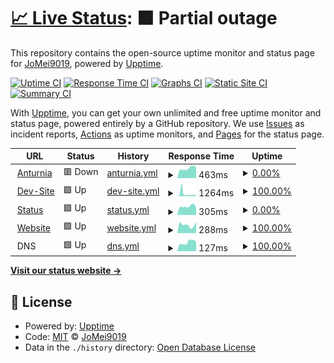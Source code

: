 # [📈 Live Status](https://status.jomei.tk): <!--live status--> **🟧 Partial outage**

This repository contains the open-source uptime monitor and status page for [JoMei9019](dc.anturnia.net), powered by [Upptime](https://github.com/upptime/upptime).

[![Uptime CI](https://github.com/JoMei9019-real/upptime/workflows/Uptime%20CI/badge.svg)](https://github.com/JoMei9019-real/upptime/actions?query=workflow%3A%22Uptime+CI%22)
[![Response Time CI](https://github.com/JoMei9019-real/upptime/workflows/Response%20Time%20CI/badge.svg)](https://github.com/JoMei9019-real/upptime/actions?query=workflow%3A%22Response+Time+CI%22)
[![Graphs CI](https://github.com/JoMei9019-real/upptime/workflows/Graphs%20CI/badge.svg)](https://github.com/JoMei9019-real/upptime/actions?query=workflow%3A%22Graphs+CI%22)
[![Static Site CI](https://github.com/JoMei9019-real/upptime/workflows/Static%20Site%20CI/badge.svg)](https://github.com/JoMei9019-real/upptime/actions?query=workflow%3A%22Static+Site+CI%22)
[![Summary CI](https://github.com/JoMei9019-real/upptime/workflows/Summary%20CI/badge.svg)](https://github.com/JoMei9019-real/upptime/actions?query=workflow%3A%22Summary+CI%22)

With [Upptime](https://upptime.js.org), you can get your own unlimited and free uptime monitor and status page, powered entirely by a GitHub repository. We use [Issues](https://github.com/JoMei9019-real/upptime/issues) as incident reports, [Actions](https://github.com/JoMei9019-real/upptime/actions) as uptime monitors, and [Pages](https://status.jomei.tk) for the status page.

<!--start: status pages-->
<!-- This summary is generated by Upptime (https://github.com/upptime/upptime) -->
<!-- Do not edit this manually, your changes will be overwritten -->
<!-- prettier-ignore -->
| URL | Status | History | Response Time | Uptime |
| --- | ------ | ------- | ------------- | ------ |
| <img alt="" src="https://i.postimg.cc/X7MQ3kMd/Hcs-IKQAx-200x200.png" height="13"> [Anturnia](https://Anturnia.net) | 🟥 Down | [anturnia.yml](https://github.com/JoMei9019-real/upptime/commits/HEAD/history/anturnia.yml) | <details><summary><img alt="Response time graph" src="./graphs/anturnia/response-time-week.png" height="20"> 463ms</summary><br><a href="https://status.jomei.tk/history/anturnia"><img alt="Response time 379" src="https://img.shields.io/endpoint?url=https%3A%2F%2Fraw.githubusercontent.com%2FJoMei9019-real%2Fupptime%2FHEAD%2Fapi%2Fanturnia%2Fresponse-time.json"></a><br><a href="https://status.jomei.tk/history/anturnia"><img alt="24-hour response time 496" src="https://img.shields.io/endpoint?url=https%3A%2F%2Fraw.githubusercontent.com%2FJoMei9019-real%2Fupptime%2FHEAD%2Fapi%2Fanturnia%2Fresponse-time-day.json"></a><br><a href="https://status.jomei.tk/history/anturnia"><img alt="7-day response time 463" src="https://img.shields.io/endpoint?url=https%3A%2F%2Fraw.githubusercontent.com%2FJoMei9019-real%2Fupptime%2FHEAD%2Fapi%2Fanturnia%2Fresponse-time-week.json"></a><br><a href="https://status.jomei.tk/history/anturnia"><img alt="30-day response time 258" src="https://img.shields.io/endpoint?url=https%3A%2F%2Fraw.githubusercontent.com%2FJoMei9019-real%2Fupptime%2FHEAD%2Fapi%2Fanturnia%2Fresponse-time-month.json"></a><br><a href="https://status.jomei.tk/history/anturnia"><img alt="1-year response time 379" src="https://img.shields.io/endpoint?url=https%3A%2F%2Fraw.githubusercontent.com%2FJoMei9019-real%2Fupptime%2FHEAD%2Fapi%2Fanturnia%2Fresponse-time-year.json"></a></details> | <details><summary><a href="https://status.jomei.tk/history/anturnia">0.00%</a></summary><a href="https://status.jomei.tk/history/anturnia"><img alt="All-time uptime 94.39%" src="https://img.shields.io/endpoint?url=https%3A%2F%2Fraw.githubusercontent.com%2FJoMei9019-real%2Fupptime%2FHEAD%2Fapi%2Fanturnia%2Fuptime.json"></a><br><a href="https://status.jomei.tk/history/anturnia"><img alt="24-hour uptime 0.00%" src="https://img.shields.io/endpoint?url=https%3A%2F%2Fraw.githubusercontent.com%2FJoMei9019-real%2Fupptime%2FHEAD%2Fapi%2Fanturnia%2Fuptime-day.json"></a><br><a href="https://status.jomei.tk/history/anturnia"><img alt="7-day uptime 0.00%" src="https://img.shields.io/endpoint?url=https%3A%2F%2Fraw.githubusercontent.com%2FJoMei9019-real%2Fupptime%2FHEAD%2Fapi%2Fanturnia%2Fuptime-week.json"></a><br><a href="https://status.jomei.tk/history/anturnia"><img alt="30-day uptime 61.61%" src="https://img.shields.io/endpoint?url=https%3A%2F%2Fraw.githubusercontent.com%2FJoMei9019-real%2Fupptime%2FHEAD%2Fapi%2Fanturnia%2Fuptime-month.json"></a><br><a href="https://status.jomei.tk/history/anturnia"><img alt="1-year uptime 94.39%" src="https://img.shields.io/endpoint?url=https%3A%2F%2Fraw.githubusercontent.com%2FJoMei9019-real%2Fupptime%2FHEAD%2Fapi%2Fanturnia%2Fuptime-year.json"></a></details>
| <img alt="" src="https://icons.duckduckgo.com/ip3/dev.jomei.tk.ico" height="13"> [Dev-Site](https://dev.jomei.tk) | 🟩 Up | [dev-site.yml](https://github.com/JoMei9019-real/upptime/commits/HEAD/history/dev-site.yml) | <details><summary><img alt="Response time graph" src="./graphs/dev-site/response-time-week.png" height="20"> 1264ms</summary><br><a href="https://status.jomei.tk/history/dev-site"><img alt="Response time 2258" src="https://img.shields.io/endpoint?url=https%3A%2F%2Fraw.githubusercontent.com%2FJoMei9019-real%2Fupptime%2FHEAD%2Fapi%2Fdev-site%2Fresponse-time.json"></a><br><a href="https://status.jomei.tk/history/dev-site"><img alt="24-hour response time 581" src="https://img.shields.io/endpoint?url=https%3A%2F%2Fraw.githubusercontent.com%2FJoMei9019-real%2Fupptime%2FHEAD%2Fapi%2Fdev-site%2Fresponse-time-day.json"></a><br><a href="https://status.jomei.tk/history/dev-site"><img alt="7-day response time 1264" src="https://img.shields.io/endpoint?url=https%3A%2F%2Fraw.githubusercontent.com%2FJoMei9019-real%2Fupptime%2FHEAD%2Fapi%2Fdev-site%2Fresponse-time-week.json"></a><br><a href="https://status.jomei.tk/history/dev-site"><img alt="30-day response time 2585" src="https://img.shields.io/endpoint?url=https%3A%2F%2Fraw.githubusercontent.com%2FJoMei9019-real%2Fupptime%2FHEAD%2Fapi%2Fdev-site%2Fresponse-time-month.json"></a><br><a href="https://status.jomei.tk/history/dev-site"><img alt="1-year response time 2258" src="https://img.shields.io/endpoint?url=https%3A%2F%2Fraw.githubusercontent.com%2FJoMei9019-real%2Fupptime%2FHEAD%2Fapi%2Fdev-site%2Fresponse-time-year.json"></a></details> | <details><summary><a href="https://status.jomei.tk/history/dev-site">100.00%</a></summary><a href="https://status.jomei.tk/history/dev-site"><img alt="All-time uptime 94.14%" src="https://img.shields.io/endpoint?url=https%3A%2F%2Fraw.githubusercontent.com%2FJoMei9019-real%2Fupptime%2FHEAD%2Fapi%2Fdev-site%2Fuptime.json"></a><br><a href="https://status.jomei.tk/history/dev-site"><img alt="24-hour uptime 100.00%" src="https://img.shields.io/endpoint?url=https%3A%2F%2Fraw.githubusercontent.com%2FJoMei9019-real%2Fupptime%2FHEAD%2Fapi%2Fdev-site%2Fuptime-day.json"></a><br><a href="https://status.jomei.tk/history/dev-site"><img alt="7-day uptime 100.00%" src="https://img.shields.io/endpoint?url=https%3A%2F%2Fraw.githubusercontent.com%2FJoMei9019-real%2Fupptime%2FHEAD%2Fapi%2Fdev-site%2Fuptime-week.json"></a><br><a href="https://status.jomei.tk/history/dev-site"><img alt="30-day uptime 99.59%" src="https://img.shields.io/endpoint?url=https%3A%2F%2Fraw.githubusercontent.com%2FJoMei9019-real%2Fupptime%2FHEAD%2Fapi%2Fdev-site%2Fuptime-month.json"></a><br><a href="https://status.jomei.tk/history/dev-site"><img alt="1-year uptime 94.14%" src="https://img.shields.io/endpoint?url=https%3A%2F%2Fraw.githubusercontent.com%2FJoMei9019-real%2Fupptime%2FHEAD%2Fapi%2Fdev-site%2Fuptime-year.json"></a></details>
| <img alt="" src="https://icons.duckduckgo.com/ip3/status.jomei.tk.ico" height="13"> [Status](https://status.jomei.tk) | 🟩 Up | [status.yml](https://github.com/JoMei9019-real/upptime/commits/HEAD/history/status.yml) | <details><summary><img alt="Response time graph" src="./graphs/status/response-time-week.png" height="20"> 305ms</summary><br><a href="https://status.jomei.tk/history/status"><img alt="Response time 395" src="https://img.shields.io/endpoint?url=https%3A%2F%2Fraw.githubusercontent.com%2FJoMei9019-real%2Fupptime%2FHEAD%2Fapi%2Fstatus%2Fresponse-time.json"></a><br><a href="https://status.jomei.tk/history/status"><img alt="24-hour response time 260" src="https://img.shields.io/endpoint?url=https%3A%2F%2Fraw.githubusercontent.com%2FJoMei9019-real%2Fupptime%2FHEAD%2Fapi%2Fstatus%2Fresponse-time-day.json"></a><br><a href="https://status.jomei.tk/history/status"><img alt="7-day response time 305" src="https://img.shields.io/endpoint?url=https%3A%2F%2Fraw.githubusercontent.com%2FJoMei9019-real%2Fupptime%2FHEAD%2Fapi%2Fstatus%2Fresponse-time-week.json"></a><br><a href="https://status.jomei.tk/history/status"><img alt="30-day response time 365" src="https://img.shields.io/endpoint?url=https%3A%2F%2Fraw.githubusercontent.com%2FJoMei9019-real%2Fupptime%2FHEAD%2Fapi%2Fstatus%2Fresponse-time-month.json"></a><br><a href="https://status.jomei.tk/history/status"><img alt="1-year response time 395" src="https://img.shields.io/endpoint?url=https%3A%2F%2Fraw.githubusercontent.com%2FJoMei9019-real%2Fupptime%2FHEAD%2Fapi%2Fstatus%2Fresponse-time-year.json"></a></details> | <details><summary><a href="https://status.jomei.tk/history/status">0.00%</a></summary><a href="https://status.jomei.tk/history/status"><img alt="All-time uptime 43.51%" src="https://img.shields.io/endpoint?url=https%3A%2F%2Fraw.githubusercontent.com%2FJoMei9019-real%2Fupptime%2FHEAD%2Fapi%2Fstatus%2Fuptime.json"></a><br><a href="https://status.jomei.tk/history/status"><img alt="24-hour uptime 0.00%" src="https://img.shields.io/endpoint?url=https%3A%2F%2Fraw.githubusercontent.com%2FJoMei9019-real%2Fupptime%2FHEAD%2Fapi%2Fstatus%2Fuptime-day.json"></a><br><a href="https://status.jomei.tk/history/status"><img alt="7-day uptime 0.00%" src="https://img.shields.io/endpoint?url=https%3A%2F%2Fraw.githubusercontent.com%2FJoMei9019-real%2Fupptime%2FHEAD%2Fapi%2Fstatus%2Fuptime-week.json"></a><br><a href="https://status.jomei.tk/history/status"><img alt="30-day uptime 61.11%" src="https://img.shields.io/endpoint?url=https%3A%2F%2Fraw.githubusercontent.com%2FJoMei9019-real%2Fupptime%2FHEAD%2Fapi%2Fstatus%2Fuptime-month.json"></a><br><a href="https://status.jomei.tk/history/status"><img alt="1-year uptime 43.51%" src="https://img.shields.io/endpoint?url=https%3A%2F%2Fraw.githubusercontent.com%2FJoMei9019-real%2Fupptime%2FHEAD%2Fapi%2Fstatus%2Fuptime-year.json"></a></details>
| <img alt="" src="https://icons.duckduckgo.com/ip3/www.jomei.tk.ico" height="13"> [Website](https://www.jomei.tk) | 🟩 Up | [website.yml](https://github.com/JoMei9019-real/upptime/commits/HEAD/history/website.yml) | <details><summary><img alt="Response time graph" src="./graphs/website/response-time-week.png" height="20"> 288ms</summary><br><a href="https://status.jomei.tk/history/website"><img alt="Response time 301" src="https://img.shields.io/endpoint?url=https%3A%2F%2Fraw.githubusercontent.com%2FJoMei9019-real%2Fupptime%2FHEAD%2Fapi%2Fwebsite%2Fresponse-time.json"></a><br><a href="https://status.jomei.tk/history/website"><img alt="24-hour response time 401" src="https://img.shields.io/endpoint?url=https%3A%2F%2Fraw.githubusercontent.com%2FJoMei9019-real%2Fupptime%2FHEAD%2Fapi%2Fwebsite%2Fresponse-time-day.json"></a><br><a href="https://status.jomei.tk/history/website"><img alt="7-day response time 288" src="https://img.shields.io/endpoint?url=https%3A%2F%2Fraw.githubusercontent.com%2FJoMei9019-real%2Fupptime%2FHEAD%2Fapi%2Fwebsite%2Fresponse-time-week.json"></a><br><a href="https://status.jomei.tk/history/website"><img alt="30-day response time 291" src="https://img.shields.io/endpoint?url=https%3A%2F%2Fraw.githubusercontent.com%2FJoMei9019-real%2Fupptime%2FHEAD%2Fapi%2Fwebsite%2Fresponse-time-month.json"></a><br><a href="https://status.jomei.tk/history/website"><img alt="1-year response time 301" src="https://img.shields.io/endpoint?url=https%3A%2F%2Fraw.githubusercontent.com%2FJoMei9019-real%2Fupptime%2FHEAD%2Fapi%2Fwebsite%2Fresponse-time-year.json"></a></details> | <details><summary><a href="https://status.jomei.tk/history/website">100.00%</a></summary><a href="https://status.jomei.tk/history/website"><img alt="All-time uptime 99.99%" src="https://img.shields.io/endpoint?url=https%3A%2F%2Fraw.githubusercontent.com%2FJoMei9019-real%2Fupptime%2FHEAD%2Fapi%2Fwebsite%2Fuptime.json"></a><br><a href="https://status.jomei.tk/history/website"><img alt="24-hour uptime 100.00%" src="https://img.shields.io/endpoint?url=https%3A%2F%2Fraw.githubusercontent.com%2FJoMei9019-real%2Fupptime%2FHEAD%2Fapi%2Fwebsite%2Fuptime-day.json"></a><br><a href="https://status.jomei.tk/history/website"><img alt="7-day uptime 100.00%" src="https://img.shields.io/endpoint?url=https%3A%2F%2Fraw.githubusercontent.com%2FJoMei9019-real%2Fupptime%2FHEAD%2Fapi%2Fwebsite%2Fuptime-week.json"></a><br><a href="https://status.jomei.tk/history/website"><img alt="30-day uptime 100.00%" src="https://img.shields.io/endpoint?url=https%3A%2F%2Fraw.githubusercontent.com%2FJoMei9019-real%2Fupptime%2FHEAD%2Fapi%2Fwebsite%2Fuptime-month.json"></a><br><a href="https://status.jomei.tk/history/website"><img alt="1-year uptime 99.99%" src="https://img.shields.io/endpoint?url=https%3A%2F%2Fraw.githubusercontent.com%2FJoMei9019-real%2Fupptime%2FHEAD%2Fapi%2Fwebsite%2Fuptime-year.json"></a></details>
| <img alt="" src="https://icons.duckduckgo.com/ip3/null.ico" height="13"> DNS | 🟩 Up | [dns.yml](https://github.com/JoMei9019-real/upptime/commits/HEAD/history/dns.yml) | <details><summary><img alt="Response time graph" src="./graphs/dns/response-time-week.png" height="20"> 127ms</summary><br><a href="https://status.jomei.tk/history/dns"><img alt="Response time 121" src="https://img.shields.io/endpoint?url=https%3A%2F%2Fraw.githubusercontent.com%2FJoMei9019-real%2Fupptime%2FHEAD%2Fapi%2Fdns%2Fresponse-time.json"></a><br><a href="https://status.jomei.tk/history/dns"><img alt="24-hour response time 130" src="https://img.shields.io/endpoint?url=https%3A%2F%2Fraw.githubusercontent.com%2FJoMei9019-real%2Fupptime%2FHEAD%2Fapi%2Fdns%2Fresponse-time-day.json"></a><br><a href="https://status.jomei.tk/history/dns"><img alt="7-day response time 127" src="https://img.shields.io/endpoint?url=https%3A%2F%2Fraw.githubusercontent.com%2FJoMei9019-real%2Fupptime%2FHEAD%2Fapi%2Fdns%2Fresponse-time-week.json"></a><br><a href="https://status.jomei.tk/history/dns"><img alt="30-day response time 126" src="https://img.shields.io/endpoint?url=https%3A%2F%2Fraw.githubusercontent.com%2FJoMei9019-real%2Fupptime%2FHEAD%2Fapi%2Fdns%2Fresponse-time-month.json"></a><br><a href="https://status.jomei.tk/history/dns"><img alt="1-year response time 121" src="https://img.shields.io/endpoint?url=https%3A%2F%2Fraw.githubusercontent.com%2FJoMei9019-real%2Fupptime%2FHEAD%2Fapi%2Fdns%2Fresponse-time-year.json"></a></details> | <details><summary><a href="https://status.jomei.tk/history/dns">100.00%</a></summary><a href="https://status.jomei.tk/history/dns"><img alt="All-time uptime 99.97%" src="https://img.shields.io/endpoint?url=https%3A%2F%2Fraw.githubusercontent.com%2FJoMei9019-real%2Fupptime%2FHEAD%2Fapi%2Fdns%2Fuptime.json"></a><br><a href="https://status.jomei.tk/history/dns"><img alt="24-hour uptime 100.00%" src="https://img.shields.io/endpoint?url=https%3A%2F%2Fraw.githubusercontent.com%2FJoMei9019-real%2Fupptime%2FHEAD%2Fapi%2Fdns%2Fuptime-day.json"></a><br><a href="https://status.jomei.tk/history/dns"><img alt="7-day uptime 100.00%" src="https://img.shields.io/endpoint?url=https%3A%2F%2Fraw.githubusercontent.com%2FJoMei9019-real%2Fupptime%2FHEAD%2Fapi%2Fdns%2Fuptime-week.json"></a><br><a href="https://status.jomei.tk/history/dns"><img alt="30-day uptime 99.91%" src="https://img.shields.io/endpoint?url=https%3A%2F%2Fraw.githubusercontent.com%2FJoMei9019-real%2Fupptime%2FHEAD%2Fapi%2Fdns%2Fuptime-month.json"></a><br><a href="https://status.jomei.tk/history/dns"><img alt="1-year uptime 99.97%" src="https://img.shields.io/endpoint?url=https%3A%2F%2Fraw.githubusercontent.com%2FJoMei9019-real%2Fupptime%2FHEAD%2Fapi%2Fdns%2Fuptime-year.json"></a></details>

<!--end: status pages-->

[**Visit our status website →**](https://status.jomei.tk)

## 📄 License

- Powered by: [Upptime](https://github.com/upptime/upptime)
- Code: [MIT](./LICENSE) © [JoMei9019](dc.anturnia.net)
- Data in the `./history` directory: [Open Database License](https://opendatacommons.org/licenses/odbl/1-0/)
